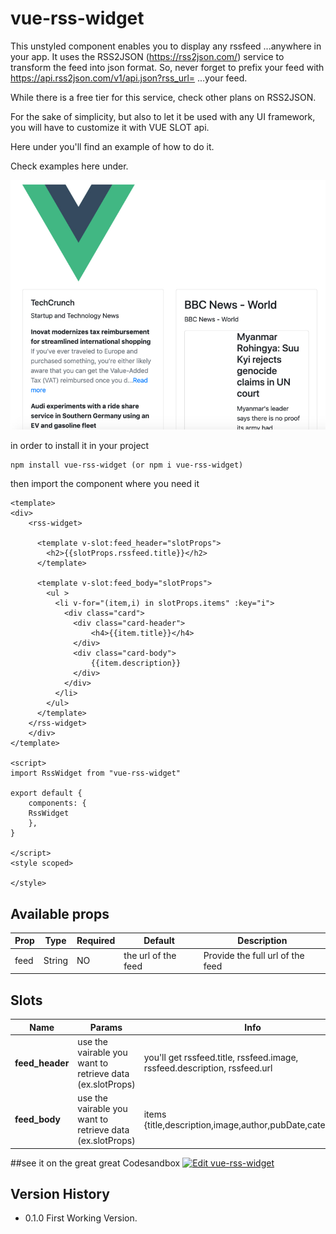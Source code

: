 # vue-rss-widget

This unstyled component enables you to display any rssfeed ...anywhere in your app. It uses the RSS2JSON (https://rss2json.com/) service to transform the feed into json format. So, never forget to prefix your feed with https://api.rss2json.com/v1/api.json?rss_url= ...your feed.

While there is a free tier for this service, check other plans on RSS2JSON.

For the sake of simplicity, but also to let it be used with any UI framework, you will have to customize it with VUE SLOT api.

Here under you'll find an example of how to do it.

Check examples here under.

![vue-rss-widget Jpeg](demo/demo.jpg)

in order to install it in your project
```
npm install vue-rss-widget (or npm i vue-rss-widget)

```

then import the component where you need it

```
<template>
<div>
    <rss-widget>
      
      <template v-slot:feed_header="slotProps">
        <h2>{{slotProps.rssfeed.title}}</h2>
      </template>

      <template v-slot:feed_body="slotProps">
        <ul >
          <li v-for="(item,i) in slotProps.items" :key="i">
            <div class="card">
              <div class="card-header">
                  <h4>{{item.title}}</h4>
              </div>
              <div class="card-body">
                  {{item.description}}
              </div>
            </div>
          </li>
        </ul>
      </template>
    </rss-widget>
    </div>
</template>

<script>
import RssWidget from "vue-rss-widget"

export default {
    components: {
    RssWidget
    },
}

</script>
<style scoped>

</style>

```


## Available props

| Prop                  | Type                        | Required | Default   | Description |
|-----------------------|-----------------------------|----------|-----------|-------------|
| feed                | String |     NO     | the url of the feed      | Provide the full url of the feed|



## Slots

| Name              | Params                       | Info                                                  |
| ----------------- | ---------------------------- | ----------------------------------------------------- |
| **feed_header**         | use the vairable you want to retrieve data (ex.slotProps)         | you'll get rssfeed.title, rssfeed.image, rssfeed.description, rssfeed.url               |
| **feed_body**         | use the vairable you want to retrieve data (ex.slotProps)         | items {title,description,image,author,pubDate,categories[]}              |


##see it on the great great Codesandbox
[![Edit vue-rss-widget](https://codesandbox.io/static/img/play-codesandbox.svg)](https://codesandbox.io/s/vue-rss-widget-6x4n2?fontsize=14&hidenavigation=1&theme=dark)

## Version History
- 0.1.0 First Working Version.